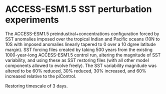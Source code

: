 # ACCESS-ESM1.5 SST perturbation experiments
The ACCESS-ESM1.5 preindustiral+concentrations configuration forced by SST anomalies imposed over the tropical Indian and Pacific oceans (10N to 10S with imposed anomalies linearly tapered to 0 over a 10 dgree latitude margin). SST forcing files created by taking 500 years from the existing 1000-year-long ACCESS-ESM1.5 control run, altering the magnitude of SST variability, and using these as SST restoring files (with all other model components allowed to evolve freely). The SST variability magnitude was altered to be 60% reduced, 30% reduced, 30% increased, and 60% increased relative to the piControl. 

Restoring timescale of 3 days. 

